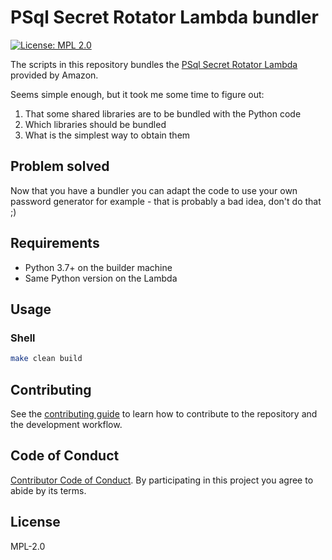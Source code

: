 # PSql Secret Rotator Lambda bundler

[![License: MPL 2.0](https://img.shields.io/badge/License-MPL%202.0-brightgreen.svg)](https://opensource.org/licenses/MPL-2.0)

The scripts in this repository bundles the [PSql Secret Rotator Lambda](https://github.com/aws-samples/aws-secrets-manager-rotation-lambdas/tree/master/SecretsManagerRDSPostgreSQLRotationMultiUser) provided by Amazon.

Seems simple enough, but it took me some time to figure out:
1. That some shared libraries are to be bundled with the Python code
2. Which libraries should be bundled
3. What is the simplest way to obtain them

## Problem solved

Now that you have a bundler you can adapt the code to use your own password generator for example - that is probably a bad idea, don't do that ;) 

## Requirements

- Python 3.7+ on the builder machine
- Same Python version on the Lambda

## Usage

### Shell

```bash
make clean build
```

## Contributing

See the [contributing guide](CONTRIBUTING.md) to learn how to contribute to the  repository and the development workflow.

## Code of Conduct

[Contributor Code of Conduct](CODE_OF_CONDUCT.md). By participating in this project you agree to abide by its terms.

## License

MPL-2.0
